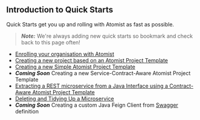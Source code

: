 ## Introduction to Quick Starts

Quick Starts get you up and rolling with Atomist as fast as possible.

> ***Note:*** We're always adding new quick starts so bookmark and check back to this page often!

* [Enrolling your organisation with Atomist](enrollment.md)
* [Creating a new project based on an Atomist Project Template](create-new-project.md)
* [Creating a new Simple Atomist Project Template](new-project-template/new-project-template.md)
* ***Coming Soon*** Creating a new Service-Contract-Aware Atomist Project Template
* [Extracting a REST microservice from a Java Interface using a Contract-Aware Atomist Project Template](extract-microservice.md)
* [Deleting and Tidying Up a Microservice](delete-microservice.md)
* ***Coming Soon*** Creating a custom Java Feign Client from [Swagger](http://swagger.io/) definition